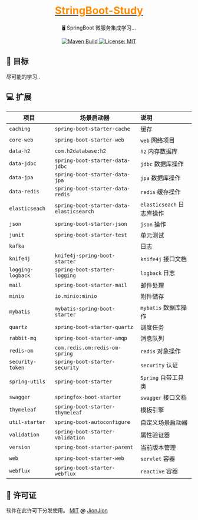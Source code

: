 <div align="center">
  <br>

  <a href="https://github.com/jionjion/EasyZD">
    <h1 style="color: darkorange">StringBoot-Study</h1>
  </a>

  <p>🖥️ SpringBoot 微服务集成学习...️ </p>
</div>

<div align="center">
  <a href="https://github.com/jionjion/SpringBoot-Study/actions/workflows/maven.yml">
    <img src="https://github.com/jionjion/SpringBoot-Study/actions/workflows/maven.yml/badge.svg" alt="Maven Build" />
  </a>

  <a href="https://mit-license.org/">
    <img src="https://img.shields.io/github/license/jionjion/SpringBoot-Study" alt="License: MIT" />
  </a>
</div>

## 🎯 目标

尽可能的学习..

## 💻 扩展

|     项目            | 场景启动器                                     | 说明                       |
|-------------------|-------------------------------------------|:-------------------------|
|     `caching`     | `spring-boot-starter-cache`               | 缓存                       |
|    `core-web`     | `spring-boot-starter-web`                 | `web` 网络项目               |
|     `data-h2`     | `com.h2database:h2`                       | `h2` 内存数据库               |
|    `data-jdbc`    | `spring-boot-starter-data-jdbc`           | `jdbc` 数据库操作             |
|    `data-jpa`     | `spring-boot-starter-data-jpa`            | `jpa` 数据库操作              |
|   `data-redis`    | `spring-boot-starter-data-redis`          | `redis` 缓存操作             |
|  `elasticseach`   | `spring-boot-starter-data-elasticsearch`  | `elasticseach` 日志库操作     |
|      `json`       | `spring-boot-starter-json`                | `json` 操作                |
|      `junit`      | `spring-boot-starter-test`                | 单元测试                     |
|      `kafka`      |                                           | 日志                       |
|     `knife4j`     | `knife4j-spring-boot-starter`             | `knife4j` 接口文档           |
| `logging-logback` | `spring-boot-starter-logging`             | `logback` 日志             |
|      `mail`       | `spring-boot-starter-mail`                | 邮件处理                     |
|      `minio`      | `io.minio:minio`                          | 附件储存                     |
|     `mybatis`     | `mybatis-spring-boot-starter`             | `mybatis` 数据库操作          |
|     `quartz`      | `spring-boot-starter-quartz`              | 调度任务                     |
|    `rabbit-mq`    | `spring-boot-starter-amqp`                | 消息队列                     |
|    `redis-om`     | `com.redis.om:redis-om-spring`            | `redis` 对象操作             |
| `security-token`  | `spring-boot-starter-security`            | `security` 认证            |
|  `spring-utils`   | `spring-boot-starter`                     | `Spring` 自带工具类           |
|     `swagger`     | `springfox-boot-starter`                  | `swagger` 接口文档           |
|    `thymeleaf`    | `spring-boot-starter-thymeleaf`           | 模板引擎                     |
|  `util-starter`   | `spring-boot-autoconfigure`               | 自定义场景启动器                 |
|   `validation`    | `spring-boot-starter-validation`          | 属性验证器                    |
|     `version`     | `spring-boot-starter-parent`              | 当前版本管理                   |
|       `web`       | `spring-boot-starter-web`                 | `servlet` 容器             |
|     `webflux`     | `spring-boot-starter-webflux`             | `reactive` 容器            |

## 🌈 许可证

软件在此许可下分发使用。 [MIT](https://mit-license.org) **@** [JionJion](https://github.com/jionjion)
